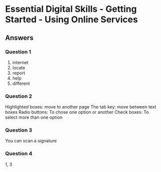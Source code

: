 # Essential Digital Skills - Getting Started - Using Online Services

## Answers

### Question 1

1. internet
2. locate
3. report
4. help 
5. different

### Question 2

Highlighted boxes: move to another page
The tab key: move between text boxes
Radio buttons: To chose one option or another
Check boxes: To select more than one option
### Question 3

You can scan a signature
### Question 4

1, 3